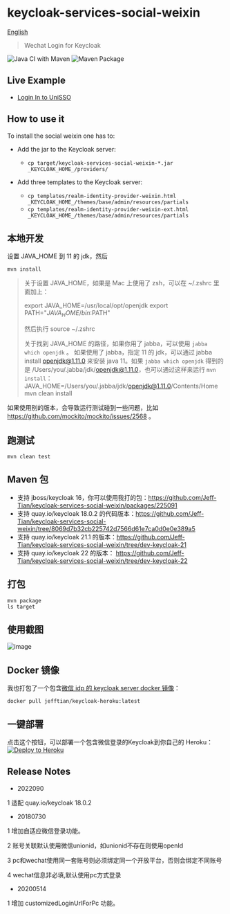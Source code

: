 # keycloak-services-social-weixin

[English](README_en-US.md)

> Wechat Login for Keycloak

![Java CI with Maven](https://github.com/Jeff-Tian/keycloak-services-social-weixin/workflows/Java%20CI%20with%20Maven/badge.svg)
![Maven Package](https://github.com/Jeff-Tian/keycloak-services-social-weixin/workflows/Maven%20Package/badge.svg)

## Live Example

- [Login In to UniSSO](https://keycloak.jiwai.win/auth/realms/UniHeart/protocol/openid-connect/auth?response_type=code&redirect_uri=http%3A%2F%2Fsso.jiwai.win%2Fkeycloak%2Flogin&client_id=UniHeart-Client-Local-3000)

## How to use it

To install the social weixin one has to:

* Add the jar to the Keycloak server:
    * `cp target/keycloak-services-social-weixin-*.jar _KEYCLOAK_HOME_/providers/`

* Add three templates to the Keycloak server:
    * `cp templates/realm-identity-provider-weixin.html _KEYCLOAK_HOME_/themes/base/admin/resources/partials`
    * `cp templates/realm-identity-provider-weixin-ext.html _KEYCLOAK_HOME_/themes/base/admin/resources/partials`

## 本地开发

设置 JAVA_HOME 到 11 的 jdk，然后

```shell script
mvn install
```

> 关于设置 JAVA_HOME，如果是 Mac 上使用了 zsh，可以在 ~/.zshrc 里面加上：
>
> export JAVA_HOME=/usr/local/opt/openjdk
> export PATH="${JAVA_HOME}/bin:$PATH"
>
> 然后执行 source ~/.zshrc
>
> 关于找到 JAVA_HOME 的路径，如果你用了 jabba，可以使用 `jabba which openjdk` 。
> 如果使用了 jabba，指定 11 的 jdk，可以通过
> jabba install openjdk@1.11.0
> 来安装 java 11。如果 `jabba which openjdk` 得到的是 /Users/you/.jabba/jdk/openjdk@1.11.0，也可以通过这样来运行 `mvn install`：
> JAVA_HOME=/Users/you/.jabba/jdk/openjdk@1.11.0/Contents/Home mvn clean install

如果使用别的版本，会导致运行测试碰到一些问题，比如 https://github.com/mockito/mockito/issues/2568 。

## 跑测试

```shell script
mvn clean test
```

## Maven 包

- 支持 jboss/keycloak 16，你可以使用我打的包：https://github.com/Jeff-Tian/keycloak-services-social-weixin/packages/225091
- 支持 quay.io/keycloak 18.0.2 的代码版本：https://github.com/Jeff-Tian/keycloak-services-social-weixin/tree/8069d7b32cb225742d7566d61e7ca0d0e0e389a5
- 支持 quay.io/keycloak 21.1 的版本：https://github.com/Jeff-Tian/keycloak-services-social-weixin/tree/dev-keycloak-21
- 支持 quay.io/keycloak 22 的版本： https://github.com/Jeff-Tian/keycloak-services-social-weixin/tree/dev-keycloak-22

## 打包

```shell
mvn package
ls target
```

## 使用截图

![image](https://user-images.githubusercontent.com/3367820/82117152-fdfd0300-97a0-11ea-8e10-02c9d9838a0a.png)

## Docker 镜像

我也打包了一个包含[微信 idp 的 keycloak server docker 镜像](https://hub.docker.com/repository/docker/jefftian/keycloak-heroku)：

```shell script
docker pull jefftian/keycloak-heroku:latest
```

## 一键部署

点击这个按钮，可以部署一个包含微信登录的Keycloak到你自己的 Heroku：
[![Deploy to Heroku](https://www.herokucdn.com/deploy/button.svg)](https://dashboard.heroku.com/new?button-url=https%3A%2F%2Fgithub.com%2FJeff-Tian%2Fkeycloak-heroku&template=https%3A%2F%2Fgithub.com%2FJeff-Tian%2Fkeycloak-heroku)

## Release Notes

* 2022090

1 适配 quay.io/keycloak 18.0.2

* 20180730

1 增加自适应微信登录功能。

2 账号关联默认使用微信unionid，如unionid不存在则使用openId

3 pc和wechat使用同一套账号则必须绑定同一个开放平台，否则会绑定不同账号

4 wechat信息非必填,默认使用pc方式登录

* 20200514

1 增加 customizedLoginUrlForPc 功能。
